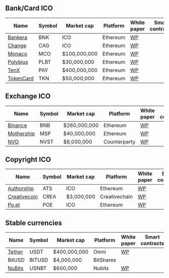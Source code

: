 
## Bank/Card ICO

| Name | Symbol | Market cap | Platform | White paper | Smart contracts |
| - | - | - | - | - | - |
| [Bankera](https://bankera.com) | BNK | ICO | Ethereum | [WP](white_papers/Bankera/Bankera_whitepaper.pdf) | |
| [Change](https://change-bank.com) | CAG | ICO | Ethereum | [WP](white_papers/Change/Whitepaper.pdf) | |
| [Monaco](https://mona.co) | MCO | $100,000,000 | Ethereum | [WP](white_papers/Monaco/monaco-whitepaper.pdf) | |
| [Polybius](https://polybius.io) | PLBT | $30,000,000 | Ethereum | [WP](white_papers/Polybius/tw_en.pdf) | |
| [TenX](https://www.tenx.tech) | PAY | $400,000,000 | Ethereum | [WP](white_papers/TenX/tenx_whitepaper_final.pdf) | |
| [TokenCard](https://tokencard.io) | TKN | $50,000,000 | Ethereum | [WP](white_papers/TokenCard/tokencard_whitepaper.pdf) | |

## Exchange ICO

| Name | Symbol | Market cap | Platform | White paper | Smart contracts |
| - | - | - | - | - | - |
| [Binance](https://www.binance.com) | BNB | $260,000,000 | Ethereum | [WP](white_papers/Binance/Binance_WhitePaper_en.pdf) | |
| [Mothership](https://mothership.cx) | MSP | $40,000,000 | Ethereum | [WP](white_papers/Mothership/whitepaper.pdf) | |
| [NVO](https://nvo.io) | NVST | $8,000,000 | Counterparty | [WP](white_papers/NVO/whitepaper.pdf) | |

## Copyright ICO

| Name | Symbol | Market cap | Platform | White paper | Smart contracts |
| - | - | - | - | - | - |
| [Authorship](http://authorship.com) | ATS | ICO | Ethereum | [WP](white_papers/Authorship/Authorship+White+Paper+Authorship-White-Paper.pdf) | |
| [Creativecoin](https://www.creativechain.org) | CREA | $3,000,000 | Creativechain | [WP](white_papers/Creativecoin/Whitepaper-Creativechain-1.2.pdf) | |
| [Po.et](https://po.et) | POE | ICO | Ethereum | [WP](white_papers/Po.et/whitepaper.pdf) | |

## Stable currencies

| Name | Symbol | Market cap | Platform | White paper | Smart contracts |
| - | - | - | - | - | - |
| [Tether](https://tether.to) | USDT | $400,000,000 | Omni | [WP](white_papers/Tether/TetherWhitePaper.pdf) | |
| BitUSD | BITUSD | $4,000,000 | BitShares | | |
| [NuBits](https://www.nubits.com) | USNBT | $600,000 | Nubits | [WP](white_papers/NuBits/nu-whitepaper-23_sept_2014-en.pdf) | |
